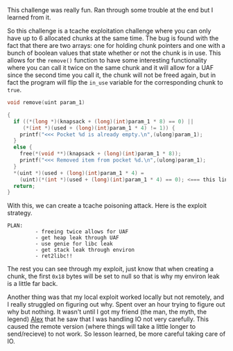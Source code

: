 This challenge was really fun. Ran through some trouble at the end but I learned from it.

So this challenge is a tcache exploitation challenge where you can only have up to 6 allocated chunks at the same time. The bug is found with the fact that there are two arrays: one for holding chunk pointers and one with a bunch of boolean values that state whether or not the chunk is in use. This allows for the `remove()` function to have some interesting functionality where you can call it twice on the same chunk and it will allow for a UAF since the second time you call it, the chunk will not be freed again, but in fact the program will flip the `in_use` variable for the corresponding chunk to `true`.

```c
void remove(uint param_1)

{
  if ((*(long *)(knapsack + (long)(int)param_1 * 8) == 0) ||
     (*(int *)(used + (long)(int)param_1 * 4) != 1)) {
    printf("<<< Pocket %d is already empty.\n",(ulong)param_1);
  }
  else {
    free(*(void **)(knapsack + (long)(int)param_1 * 8));
    printf("<<< Removed item from pocket %d.\n",(ulong)param_1);
  }
  *(uint *)(used + (long)(int)param_1 * 4) = 
    (uint)(*(int *)(used + (long)(int)param_1 * 4) == 0); <=== this line is the bug
  return;
}
```

With this, we can create a tcache poisoning attack. Here is the exploit strategy.

```
PLAN:
         - freeing twice allows for UAF
         - get heap leak through UAF
         - use genie for libc leak
         - get stack leak through environ
         - ret2libc!!
```

The rest you can see through my exploit, just know that when creating a chunk, the first `0x18` bytes will be set to null so that is why my environ leak is a little far back.

Another thing was that my local exploit worked locally but not remotely, and I really struggled on figuring out why. Spent over an hour trying to figure out why but nothing. It wasn't until I got my friend (the man, the myth, the legend) [Alex](https://github.com/SolarDebris) that he saw that I was handling IO not very carefully. This caused the remote version (where things will take a little longer to send/recieve) to not work. So lesson learned, be more careful taking care of IO.
